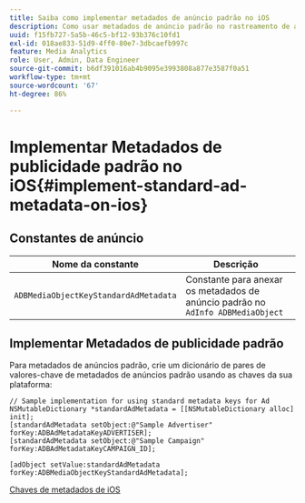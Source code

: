 ```yaml
---
title: Saiba como implementar metadados de anúncio padrão no iOS
description: Como usar metadados de anúncio padrão no rastreamento de anúncios no iOS.
uuid: f15fb727-5a5b-46c5-bf12-93b376c10fd1
exl-id: 018ae833-51d9-4ff0-80e7-3dbcaefb997c
feature: Media Analytics
role: User, Admin, Data Engineer
source-git-commit: b6df391016ab4b9095e3993808a877e3587f0a51
workflow-type: tm+mt
source-wordcount: '67'
ht-degree: 86%

---
```


# Implementar Metadados de publicidade padrão no iOS{#implement-standard-ad-metadata-on-ios}

## Constantes de anúncio

| Nome da constante | Descrição   |
|---|---|
| `ADBMediaObjectKeyStandardAdMetadata` | Constante para anexar os metadados de anúncio padrão no `AdInfo ADBMediaObject` |

## Implementar Metadados de publicidade padrão

Para metadados de anúncios padrão, crie um dicionário de pares de valores-chave de metadados de anúncios padrão usando as chaves da sua plataforma:

```
// Sample implementation for using standard metadata keys for Ad 
NSMutableDictionary *standardAdMetadata = [[NSMutableDictionary alloc] init]; 
[standardAdMetadata setObject:@"Sample Advertiser" forKey:ADBAdMetadataKeyADVERTISER]; 
[standardAdMetadata setObject:@"Sample Campaign" forKey:ADBAdMetadataKeyCAMPAIGN_ID]; 
 
[adObject setValue:standardAdMetadata forKey:ADBMediaObjectKeyStandardAdMetadata];
```

[Chaves de metadados de iOS](/help/sdk-implement/track-av-playback/impl-std-metadata/ios-metadata-keys.md)
